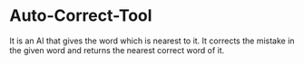 # Auto-Correct-Tool
It is an AI that gives the word which is nearest to it. It corrects the mistake in the given word and returns the nearest correct word of it.
